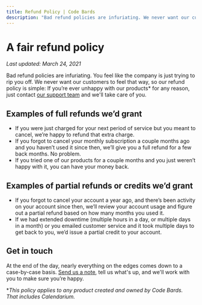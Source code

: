 ```yaml
---
title: Refund Policy | Code Bards
description: "Bad refund policies are infuriating. We never want our customers to feel that way, so our refund policy is simple: If you're ever unhappy with our products for any reason, we'll take care of you."
---
```


# A fair refund policy

*Last updated: March 24, 2021*

Bad refund policies are infuriating. You feel like the company is just trying to rip you off. We never want our customers to feel that way, so our refund policy is simple: If you’re ever unhappy with our products* for any reason, just contact [our support team](mailto:grove@codebards.io) and we'll take care of you.

## Examples of full refunds we’d grant

* If you were just charged for your next period of service but you meant to cancel, we’re happy to refund that extra charge.
* If you forgot to cancel your monthly subscription a couple months ago and you haven’t used it since then, we’ll give you a full refund for a few back months. No problem.
* If you tried one of our products for a couple months and you just weren’t happy with it, you can have your money back.

## Examples of partial refunds or credits we’d grant

* If you forgot to cancel your account a year ago, and there’s been activity on your account since then, we’ll review your account usage and figure out a partial refund based on how many months you used it.
* If we had extended downtime (multiple hours in a day, or multiple days in a month) or you emailed customer service and it took multiple days to get back to you, we’d issue a partial credit to your account.

## Get in touch

At the end of the day, nearly everything on the edges comes down to a case-by-case basis. [Send us a note](mailto:grove@codebards.io), tell us what's up, and we'll work with you to make sure you’re happy.

**This policy applies to any product created and owned by Code Bards. That includes Calendarium.*